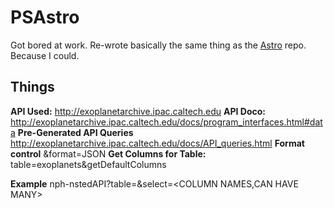 # PSAstro

Got bored at work. Re-wrote basically the same thing as the [Astro](https://github.com/Intergage/Astro.git) repo.
Because I could. 

## Things
**API Used:** http://exoplanetarchive.ipac.caltech.edu
**API Doco:** http://exoplanetarchive.ipac.caltech.edu/docs/program_interfaces.html#data
**Pre-Generated API Queries** http://exoplanetarchive.ipac.caltech.edu/docs/API_queries.html
**Format control** &format=JSON
**Get Columns for Table:** table=exoplanets&getDefaultColumns

**Example**
<Standard URL>nph-nstedAPI?table=<TABLENAME>&select=<COLUMN NAMES,CAN HAVE MANY>
